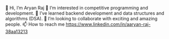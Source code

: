 👋 Hi, I’m Aryan Raj
👀 I’m interested in competitive programming and development.
🌱 I’ve learned backend development and data structures and algorithms (DSA).
💞️ I’m looking to collaborate with exciting and amazing people.
📫 How to reach me https://www.linkedin.com/in/aaryan-raj-38aa13213

<!---
Aryan1729/Aryan1729 is a ✨ special ✨ repository because its `README.md` (this file) appears on your GitHub profile.
You can click the Preview link to take a look at your changes.
--->
